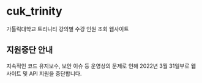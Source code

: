 # cuk_trinity
가톨릭대학교 트리니티 강의별 수강 인원 조회 웹사이트

## 지원중단 안내
지속적인 코드 유지보수, 보안 이슈 등 운영상의 문제로 인해 2022년 3월 31일부로 웹사이트 및 API 지원을 중단합니다.
